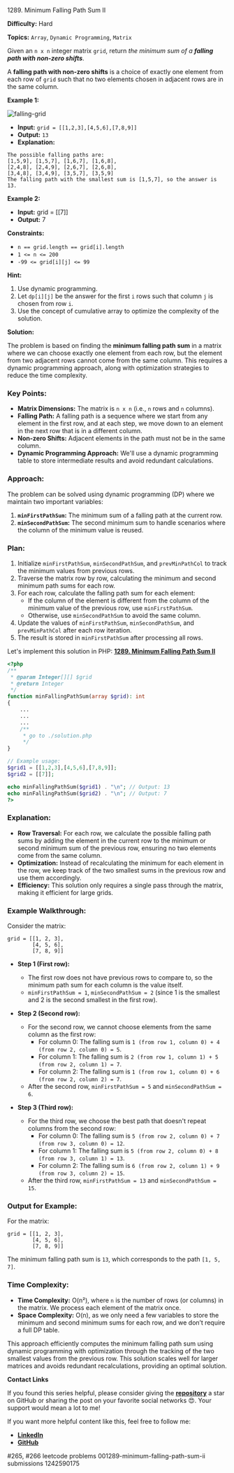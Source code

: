 1289\. Minimum Falling Path Sum II

**Difficulty:** Hard

**Topics:** `Array`, `Dynamic Programming`, `Matrix`

Given an `n x n` integer matrix `grid`, return _the minimum sum of a **falling path with non-zero shifts**_.

A **falling path with non-zero shifts** is a choice of exactly one element from each row of `grid` such that no two elements chosen in adjacent rows are in the same column.

**Example 1:**

![falling-grid](https://assets.leetcode.com/uploads/2021/08/10/falling-grid.jpg)


- **Input:** `grid = [[1,2,3],[4,5,6],[7,8,9]]`
- **Output:** `13`
- **Explanation:** 
````
The possible falling paths are:
[1,5,9], [1,5,7], [1,6,7], [1,6,8],
[2,4,8], [2,4,9], [2,6,7], [2,6,8],
[3,4,8], [3,4,9], [3,5,7], [3,5,9]
The falling path with the smallest sum is [1,5,7], so the answer is 13.
````
**Example 2:**

- **Input:** grid = [[7]]
- **Output:** 7


**Constraints:**

- `n == grid.length == grid[i].length`
- `1 <= n <= 200`
- `-99 <= grid[i][j] <= 99`


**Hint:**
1. Use dynamic programming.
2. Let `dp[i][j]` be the answer for the first `i` rows such that column `j` is chosen from row `i`.
3. Use the concept of cumulative array to optimize the complexity of the solution.



**Solution:**

The problem is based on finding the **minimum falling path sum** in a matrix where we can choose exactly one element from each row, but the element from two adjacent rows cannot come from the same column. This requires a dynamic programming approach, along with optimization strategies to reduce the time complexity.

### Key Points:
- **Matrix Dimensions:** The matrix is `n x n` (i.e., `n` rows and `n` columns).
- **Falling Path:** A falling path is a sequence where we start from any element in the first row, and at each step, we move down to an element in the next row that is in a different column.
- **Non-zero Shifts:** Adjacent elements in the path must not be in the same column.
- **Dynamic Programming Approach:** We'll use a dynamic programming table to store intermediate results and avoid redundant calculations.

### Approach:
The problem can be solved using dynamic programming (DP) where we maintain two important variables:
1. **`minFirstPathSum`:** The minimum sum of a falling path at the current row.
2. **`minSecondPathSum`:** The second minimum sum to handle scenarios where the column of the minimum value is reused.

### Plan:
1. Initialize `minFirstPathSum`, `minSecondPathSum`, and `prevMinPathCol` to track the minimum values from previous rows.
2. Traverse the matrix row by row, calculating the minimum and second minimum path sums for each row.
3. For each row, calculate the falling path sum for each element:
    - If the column of the element is different from the column of the minimum value of the previous row, use `minFirstPathSum`.
    - Otherwise, use `minSecondPathSum` to avoid the same column.
4. Update the values of `minFirstPathSum`, `minSecondPathSum`, and `prevMinPathCol` after each row iteration.
5. The result is stored in `minFirstPathSum` after processing all rows.

Let's implement this solution in PHP: **[1289. Minimum Falling Path Sum II](https://github.com/mah-shamim/leet-code-in-php/tree/main/algorithms/001289-minimum-falling-path-sum-ii/solution.php)**

```php
<?php
/**
 * @param Integer[][] $grid
 * @return Integer
 */
function minFallingPathSum(array $grid): int
{
    ...
    ...
    ...
    /**
     * go to ./solution.php
     */
}

// Example usage:
$grid1 = [[1,2,3],[4,5,6],[7,8,9]];
$grid2 = [[7]];

echo minFallingPathSum($grid1) . "\n"; // Output: 13
echo minFallingPathSum($grid2) . "\n"; // Output: 7
?>
```

### Explanation:

- **Row Traversal:** For each row, we calculate the possible falling path sums by adding the element in the current row to the minimum or second minimum sum of the previous row, ensuring no two elements come from the same column.
- **Optimization:** Instead of recalculating the minimum for each element in the row, we keep track of the two smallest sums in the previous row and use them accordingly.
- **Efficiency:** This solution only requires a single pass through the matrix, making it efficient for large grids.

### Example Walkthrough:
Consider the matrix:

```
grid = [[1, 2, 3], 
        [4, 5, 6], 
        [7, 8, 9]]
```

- **Step 1 (First row):**
    - The first row does not have previous rows to compare to, so the minimum path sum for each column is the value itself.
    - `minFirstPathSum = 1`, `minSecondPathSum = 2` (since 1 is the smallest and 2 is the second smallest in the first row).

- **Step 2 (Second row):**
    - For the second row, we cannot choose elements from the same column as the first row:
        - For column 0: The falling sum is `1 (from row 1, column 0) + 4 (from row 2, column 0) = 5`.
        - For column 1: The falling sum is `2 (from row 1, column 1) + 5 (from row 2, column 1) = 7`.
        - For column 2: The falling sum is `1 (from row 1, column 0) + 6 (from row 2, column 2) = 7`.
    - After the second row, `minFirstPathSum = 5` and `minSecondPathSum = 6`.

- **Step 3 (Third row):**
    - For the third row, we choose the best path that doesn't repeat columns from the second row:
        - For column 0: The falling sum is `5 (from row 2, column 0) + 7 (from row 3, column 0) = 12`.
        - For column 1: The falling sum is `5 (from row 2, column 0) + 8 (from row 3, column 1) = 13`.
        - For column 2: The falling sum is `6 (from row 2, column 1) + 9 (from row 3, column 2) = 15`.
    - After the third row, `minFirstPathSum = 13` and `minSecondPathSum = 15`.

### Output for Example:
For the matrix:
```
grid = [[1, 2, 3], 
        [4, 5, 6], 
        [7, 8, 9]]
```
The minimum falling path sum is `13`, which corresponds to the path `[1, 5, 7]`.

### Time Complexity:
- **Time Complexity:** O(n²), where `n` is the number of rows (or columns) in the matrix. We process each element of the matrix once.
- **Space Complexity:** O(n), as we only need a few variables to store the minimum and second minimum sums for each row, and we don’t require a full DP table.

This approach efficiently computes the minimum falling path sum using dynamic programming with optimization through the tracking of the two smallest values from the previous row. This solution scales well for larger matrices and avoids redundant recalculations, providing an optimal solution.

**Contact Links**

If you found this series helpful, please consider giving the **[repository](https://github.com/mah-shamim/leet-code-in-php)** a star on GitHub or sharing the post on your favorite social networks 😍. Your support would mean a lot to me!

If you want more helpful content like this, feel free to follow me:

- **[LinkedIn](https://www.linkedin.com/in/arifulhaque/)**
- **[GitHub](https://github.com/mah-shamim)**


#265, #266 leetcode problems 001289-minimum-falling-path-sum-ii submissions 1242590175
